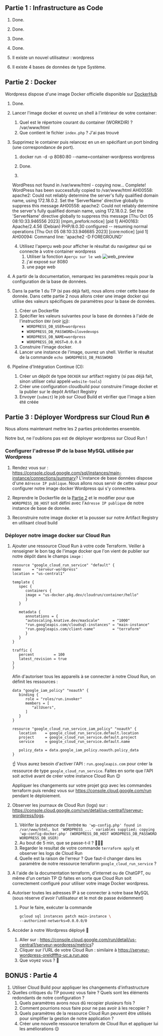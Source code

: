 ## Partie 1 : Infrastructure as Code

1. Done.
2. Done.
3. Done.
4. Done.

5. Il existe un nouvel utilisateur : wordpress
6. Il existe 4 bases de données de type Système.

## Partie 2 : Docker

Wordpress dispose d'une image Docker officielle disponible sur [DockerHub](https://hub.docker.com/_/wordpress)

1. Done.

2. Lancer l'image docker et ouvrez un shell à l'intérieur de votre container:
   1. Quel est le répertoire courant du container (WORKDIR) ? /var/www/html
   2. Que contient le fichier `index.php` ? J'ai pas trouvé

3. Supprimez le container puis relancez en un en spécifiant un port binding (une correspondance de port).

   1. docker run -d -p 8080:80  --name=container-wordpress  wordpress

   2. Done.

   3. 
    WordPress not found in /var/www/html - copying now...
    Complete! WordPress has been successfully copied to /var/www/html
    AH00558: apache2: Could not reliably determine the server's fully qualified domain name, using 172.18.0.2. Set the 'ServerName' directive globally to suppress this message
    AH00558: apache2: Could not reliably determine the server's fully qualified domain name, using 172.18.0.2. Set the 'ServerName' directive globally to suppress this message
    [Thu Oct 05 08:10:33.946556 2023] [mpm_prefork:notice] [pid 1] AH00163: Apache/2.4.56 (Debian) PHP/8.0.30 configured -- resuming normal operations
    [Thu Oct 05 08:10:33.946685 2023] [core:notice] [pid 1] AH00094: Command line: 'apache2 -D FOREGROUND'

   4. Utilisez l'aperçu web pour afficher le résultat du navigateur qui se connecte à votre container wordpress
      1. Utiliser la fonction `Aperçu sur le web`
        ![web_preview](images/wordpress_preview.png)
      2. j'ai exposé sur 8080
      3. une page web

4. A partir de la documentation, remarquez les paramètres requis pour la configuration de la base de données.

5. Dans la partie 1 du TP (si pas déjà fait), nous allons créer cette base de donnée. Dans cette partie 2 nous allons créer une image docker qui utilise des valeurs spécifiques de paramètres pour la base de données.
   1. Créer un Dockerfile
   2. Spécifier les valeurs suivantes pour la base de données à l'aide de l'instruction `ENV` (voir [ici](https://stackoverflow.com/questions/57454581/define-environment-variable-in-dockerfile-or-docker-compose)):
        - `WORDPRESS_DB_USER=wordpress`
        - `WORDPRESS_DB_PASSWORD=ilovedevops`
        - `WORDPRESS_DB_NAME=wordpress`
        - `WORDPRESS_DB_HOST=0.0.0.0`
   3. Construire l'image docker.
   4. Lancer une instance de l'image, ouvrez un shell. Vérifier le résultat de la commande `echo $WORDPRESS_DB_PASSWORD`

6. Pipeline d'Intégration Continue (CI):
   1. Créer un dépôt de type `DOCKER` sur artifact registry (si pas déjà fait, sinon utiliser celui appelé `website-tools`)
   2. Créer une configuration cloudbuild pour construire l'image docker et la publier sur le depôt Artifact Registry
   3. Envoyer (`submit`) le job sur Cloud Build et vérifier que l'image a bien été créée

## Partie 3 : Déployer Wordpress sur Cloud Run 🔥

Nous allons maintenant mettre les 2 parties précédentes ensemble.

Notre but, ne l'oublions pas est de déployer wordpress sur Cloud Run !

### Configurer l'adresse IP de la base MySQL utilisée par Wordpress

1. Rendez vous sur : https://console.cloud.google.com/sql/instances/main-instance/connections/summary?
   L'instance de base données dispose d'une `Adresse IP publique`. Nous allons nous servir de cette valeur pour configurer notre image docker Wordpress qui s'y connectera.

2. Reprendre le Dockerfile de la [Partie 2](#partie-2--docker) et le modifier pour que `WORDPRESS_DB_HOST` soit défini avec l'`Adresse IP publique` de notre instance de base de donnée.
3. Reconstruire notre image docker et la pousser sur notre Artifact Registry en utilisant cloud build

### Déployer notre image docker sur Cloud Run

1. Ajouter une ressource Cloud Run à votre code Terraform. Veiller à renseigner le bon tag de l'image docker que l'on vient de publier sur notre dépôt dans le champs `image` :

   ```hcl
   resource "google_cloud_run_service" "default" {
   name     = "serveur-wordpress"
   location = "us-central1"

   template {
      spec {
         containers {
         image = "us-docker.pkg.dev/cloudrun/container/hello"
         }
      }

      metadata {
         annotations = {
         "autoscaling.knative.dev/maxScale"      = "1000"
         "run.googleapis.com/cloudsql-instances" = "main-instance"
         "run.googleapis.com/client-name"        = "terraform"
         }
      }
   }

   traffic {
      percent         = 100
      latest_revision = true
   }
   }
   ```

   Afin d'autoriser tous les appareils à se connecter à notre Cloud Run, on définit les ressources :

   ```hcl
   data "google_iam_policy" "noauth" {
      binding {
         role = "roles/run.invoker"
         members = [
            "allUsers",
         ]
      }
   }

   resource "google_cloud_run_service_iam_policy" "noauth" {
      location    = google_cloud_run_service.default.location
      project     = google_cloud_run_service.default.project
      service     = google_cloud_run_service.default.name

      policy_data = data.google_iam_policy.noauth.policy_data
   }
   ```

   ☝️ Vous aurez besoin d'activer l'API : `run.googleapis.com` pour créer la ressource de type `google_cloud_run_service`. Faites en sorte que l'API soit activé avant de créer votre instance Cloud Run 😌

   Appliquer les changements sur votre projet gcp avec les commandes terraform puis rendez vous sur https://console.cloud.google.com/run pendant le déploiement.

2. Observer les journaux de Cloud Run (logs) sur : https://console.cloud.google.com/run/detail/us-central1/serveur-wordpress/logs.
   1. Véirifer la présence de l'entrée `No 'wp-config.php' found in /var/www/html, but 'WORDPRESS_...' variables supplied; copying 'wp-config-docker.php' (WORDPRESS_DB_HOST WORDPRESS_DB_PASSWORD WORDPRESS_DB_USER)`
   2. Au bout de 5 min, que se passe-t-il ? 🤯🤯🤯
   3. Regarder le resultat de votre commande `terraform apply` et observer les logs de Cloud Run
   4. Quelle est la raison de l'erreur ? Que faut-il changer dans les paramètre de notre ressource terraform `google_cloud_run_service` ?

3. A l'aide de la documentation terraform, d'internet ou de ChatGPT, ou même d'un certain TP 😌 faites en sorte que Cloud Run soit correctement configuré pour utiliser votre image Docker wordpress.

4. Autoriser toutes les adresses IP à se connecter à notre base MySQL (sous réserve d'avoir l'utilisateur et le mot de passe évidemment)
   1. Pour le faire, exécuter la commande
      ```bash
      gcloud sql instances patch main-instance \
      --authorized-networks=0.0.0.0/0
      ```

5. Accéder à notre Wordpress déployé 🚀
   1. Aller sur : https://console.cloud.google.com/run/detail/us-central1/serveur-wordpress/metrics?
   2. Cliquer sur l'URL de votre Cloud Run : similaire à https://serveur-wordpress-oreldffftq-uc.a.run.app
   3. Que voyez vous ? 🙈


## BONUS : Partie 4

1. Utiliser Cloud Build pour appliquer les changements d'infrastructure
2. Quelles critiques du TP pouvez vous faire ? Quels sont les éléments redondants de notre configuration ?
   1. Quels paramètres avons nous dû recopier plusieurs fois ?
   2. Comment pourrions nous faire pour ne pas avoir à les recopier ?
   3. Quels paramètres de la ressource Cloud Run peuvent être utilisés pour simplifier la gestion de notre application ?
   4. Créer une nouvelle ressource terraform de Cloud Run et appliquer lui les améliorations 😌